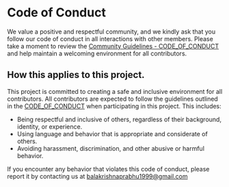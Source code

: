 # Code of Conduct

We value a positive and respectful community, and we kindly ask that you follow our code of conduct in all interactions with other members. 
Please take a moment to review the [Community Guidelines - CODE_OF_CONDUCT](https://github.com/TheDoubtFactory/Community_Guidelines/blob/main/CODE_OF_CONDUCT.md) and help maintain a welcoming environment for all contributors.

## How this applies to this project.

This project is committed to creating a safe and inclusive environment for all contributors. 
All contributors are expected to follow the guidelines outlined in the [CODE_OF_CONDUCT](https://github.com/TheDoubtFactory/Community_Guidelines/blob/main/CODE_OF_CONDUCT.md) when participating in this project. This includes:

- Being respectful and inclusive of others, regardless of their background, identity, or experience.
- Using language and behavior that is appropriate and considerate of others.
- Avoiding harassment, discrimination, and other abusive or harmful behavior.

If you encounter any behavior that violates this code of conduct, please report it by contacting us at balakrishnaprabhu1999@gmail.com 
